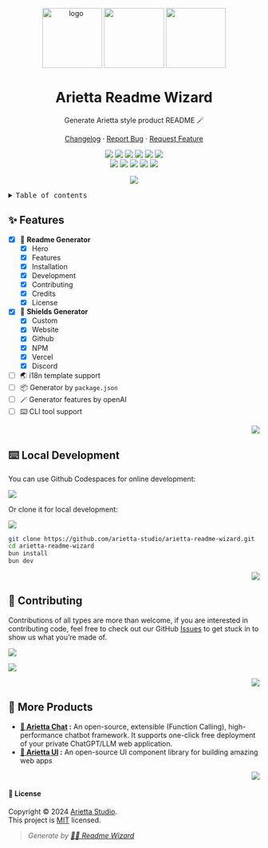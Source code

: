 <a name="readme-top"></a>

<div align="center">

<img height="120" alt="logo" src="https://unpkg.com/@arietta-studio/assets-logo@latest/assets/logo-3d.webp">
<img height="120" alt="" src="https://gw.alipayobjects.com/zos/kitchen/qJ3l3EPsdW/split.svg">
<img height="120" alt="" src="https://unpkg.com/@arietta-studio/assets-emoji-anim@latest/assets/man-mage.webp">

<h1 align="center">Arietta Readme Wizard</h1>

Generate Arietta style product README 🪄

[Changelog](./CHANGELOG.md) · [Report Bug][github-issues-link] · [Request Feature][github-issues-link]

[![][github-release-shield]][github-release-link]
[![][vecel-shield]][vecel-link]
[![][discord-shield]][discord-link]
[![][github-releasedate-shield]][github-releasedate-link]
[![][github-action-test-shield]][github-action-test-link]
[![][github-action-release-shield]][github-action-release-link]<br/>
[![][github-contributors-shield]][github-contributors-link]
[![][github-forks-shield]][github-forks-link]
[![][github-stars-shield]][github-stars-link]
[![][github-issues-shield]][github-issues-link]
[![][github-license-shield]][github-license-link]

![](https://github-production-user-asset-6210df.s3.amazonaws.com/17870709/268598243-0db9877a-ae3c-4250-8615-7d8b4f695169.png)

</div>

<details>
<summary><kbd>Table of contents</kbd></summary>

#### TOC

- [✨ Features](#-features)
- [⌨️ Local Development](#️-local-development)
- [🤝 Contributing](#-contributing)
- [🔗 More Products](#-more-products)

####

</details>

## ✨ Features

- [x] 📝 **Readme Generator**
  - [x] Hero
  - [x] Features
  - [x] Installation
  - [x] Development
  - [x] Contributing
  - [x] Credits
  - [x] License
- [x] 🔖 **Shields Generator**
  - [x] Custom
  - [x] Website
  - [x] Github
  - [x] NPM
  - [x] Vercel
  - [x] Discord
- [ ] 🌏 i18n template support
- [ ] 📦 Generator by `package.json`
- [ ] 🪄 Generator features by openAI
- [ ] ⌨️ CLI tool support

<div align="right">

[![][back-to-top]](#readme-top)

</div>

## ⌨️ Local Development

You can use Github Codespaces for online development:

[![][codespaces-shield]][codespaces-link]

Or clone it for local development:

[![][bun-shield]][bun-link]

```bash
git clone https://github.com/arietta-studio/arietta-readme-wizard.git
cd arietta-readme-wizard
bun install
bun dev
```

<div align="right">

[![][back-to-top]](#readme-top)

</div>

## 🤝 Contributing

Contributions of all types are more than welcome, if you are interested in contributing code, feel free to check out our GitHub [Issues][github-issues-link] to get stuck in to show us what you’re made of.

[![][pr-welcome-shield]][pr-welcome-link]

[![][github-contrib-shield]][github-contrib-link]

<div align="right">

[![][back-to-top]](#readme-top)

</div>

## 🔗 More Products

- **[🤖 Arietta Chat][arietta-chat] :** An open-source, extensible (Function Calling), high-performance chatbot framework. It supports one-click free deployment of your private ChatGPT/LLM web application.
- **[🍭 Arietta UI][arietta-ui] :** An open-source UI component library for building amazing web apps

<div align="right">

[![][back-to-top]](#readme-top)

</div>

#### 📝 License

Copyright © 2024 [Arietta Studio][profile-link]. <br />
This project is [MIT](./LICENSE) licensed.

> _Generate by [🧙‍♂️ Readme Wizard](https://github.com/arietta-studio/arietta-readme-wizard 'Generate arietta style product README')_

<!-- LINK GROUP -->

[back-to-top]: https://img.shields.io/badge/-BACK_TO_TOP-black?style=flat-square
[bun-link]: https://bun.sh
[bun-shield]: https://img.shields.io/badge/-speedup%20with%20bun-black?logo=bun&style=for-the-badge
[codespaces-link]: https://codespaces.new/arietta-studio/arietta-readme-wizard
[codespaces-shield]: https://github.com/codespaces/badge.svg
[discord-link]: https://discord.gg/AYFPHvv2jT
[discord-shield]: https://img.shields.io/discord/1127171173982154893?color=5865F2&label=discord&labelColor=black&logo=discord&logoColor=white&style=flat-square
[github-action-release-link]: https://github.com/arietta-studio/arietta-readme-wizard/actions/workflows/release.yml
[github-action-release-shield]: https://img.shields.io/github/actions/workflow/status/arietta-studio/arietta-readme-wizard/release.yml?label=release&labelColor=black&logo=githubactions&logoColor=white&style=flat-square
[github-action-test-link]: https://github.com/arietta-studio/arietta-readme-wizard/actions/workflows/test.yml
[github-action-test-shield]: https://img.shields.io/github/actions/workflow/status/arietta-studio/arietta-readme-wizard/test.yml?label=test&labelColor=black&logo=githubactions&logoColor=white&style=flat-square
[github-contrib-link]: https://github.com/arietta-studio/arietta-readme-wizard/graphs/contributors
[github-contrib-shield]: https://contrib.rocks/image?repo=arietta-studio%2Farietta-readme-wizard
[github-contributors-link]: https://github.com/arietta-studio/arietta-readme-wizard/graphs/contributors
[github-contributors-shield]: https://img.shields.io/github/contributors/arietta-studio/arietta-readme-wizard?color=c4f042&labelColor=black&style=flat-square
[github-forks-link]: https://github.com/arietta-studio/arietta-readme-wizard/network/members
[github-forks-shield]: https://img.shields.io/github/forks/arietta-studio/arietta-readme-wizard?color=8ae8ff&labelColor=black&style=flat-square
[github-issues-link]: https://github.com/arietta-studio/arietta-readme-wizard/issues
[github-issues-shield]: https://img.shields.io/github/issues/arietta-studio/arietta-readme-wizard?color=ff80eb&labelColor=black&style=flat-square
[github-license-link]: https://github.com/arietta-studio/arietta-readme-wizard/blob/main/LICENSE
[github-license-shield]: https://img.shields.io/github/license/arietta-studio/arietta-readme-wizard?color=white&labelColor=black&style=flat-square
[github-release-link]: https://github.com/arietta-studio/arietta-readme-wizard/releases
[github-release-shield]: https://img.shields.io/github/v/release/arietta-studio/arietta-readme-wizard?logo=github&color=369eff&labelColor=black&style=flat-square
[github-releasedate-link]: https://github.com/arietta-studio/arietta-readme-wizard/releases
[github-releasedate-shield]: https://img.shields.io/github/release-date/arietta-studio/arietta-readme-wizard?labelColor=black&style=flat-square
[github-stars-link]: https://github.com/arietta-studio/arietta-readme-wizard/network/stargazers
[github-stars-shield]: https://img.shields.io/github/stars/arietta-studio/arietta-readme-wizard?color=ffcb47&labelColor=black&style=flat-square
[arietta-chat]: https://github.com/arietta-studio/arietta-chat
[arietta-ui]: https://github.com/arietta-studio/arietta-ui
[pr-welcome-link]: https://github.com/arietta-studio/arietta-chat/pulls
[pr-welcome-shield]: https://img.shields.io/badge/🤯_pr_welcome-%E2%86%92-ffcb47?labelColor=black&style=for-the-badge
[profile-link]: https://github.com/arietta-studio
[vecel-link]: https://arietta-readme-wizard.vercel.app
[vecel-shield]: https://img.shields.io/website?down_message=offline&label=vecel&labelColor=black&logo=vercel&style=flat-square&up_message=online&url=https%3A%2F%2Farietta-readme-wizard.vercel.app
